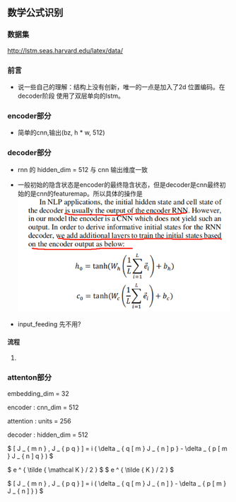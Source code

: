 
## 数学公式识别
### 数据集
http://lstm.seas.harvard.edu/latex/data/
### 前言
* 说一些自己的理解：结构上没有创新，唯一的一点是加入了2d 位置编码。在decoder阶段 使用了双层单向的lstm。


### encoder部分

* 简单的cnn,输出(bz, h * w, 512)

### decoder部分

* rnn 的 hidden_dim = 512 与 cnn 输出维度一致

* 一般初始的隐含状态是encoder的最终隐含状态，但是decoder是cnn最终初始的是cnn的featuremap。所以具体的操作是
![](../imgs/m1.png)

* input_feeding 先不用? 

#### 流程
1. 


### attenton部分

embedding_dim = 32 

encoder : cnn_dim = 512 

attention : units = 256

decoder : hidden_dim = 512 

$
[ J _ { m n } , J _ { p q } ] = i ( \delta _ { q [ m } J _ { n ] p } - \delta _ { p [ m } J _ { n ] q } )
$

$
e ^ { \tilde { \mathcal K } / 2 }
$
$
e ^ { \tilde { K } / 2 }
$

$
[ J _ { m n } , J _ { p q } ] = i ( \delta _ { q [ m } J _ { n ] } - \delta _ { p [ m } J _ { n ] } )
$

